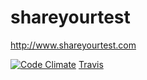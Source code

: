 shareyourtest
=============
http://www.shareyourtest.com

[![Code Climate](https://codeclimate.com/repos/542289d26956800f6300040b/badges/621f7b6fae02813a086b/gpa.svg)](https://codeclimate.com/repos/542289d26956800f6300040b/feed)
[Travis](https://travis-ci.org/lmajowka/shareyourtest.svg)
